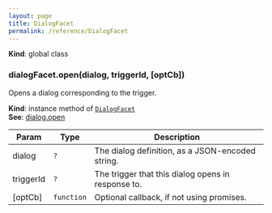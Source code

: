 ```yaml
---
layout: page
title: DialogFacet
permalink: /reference/DialogFacet
---
```

**Kind**: global class  
<a name="DialogFacet+open"></a>

### dialogFacet.open(dialog, triggerId, [optCb])
Opens a dialog corresponding to the trigger.

**Kind**: instance method of <code>[DialogFacet](#DialogFacet)</code>  
**See**: [dialog.open](https://api.slack.com/methods/dialog.open)  

| Param | Type | Description |
| --- | --- | --- |
| dialog | <code>?</code> | The dialog definition, as a JSON-encoded string. |
| triggerId | <code>?</code> | The trigger that this dialog opens in response to. |
| [optCb] | <code>function</code> | Optional callback, if not using promises. |


